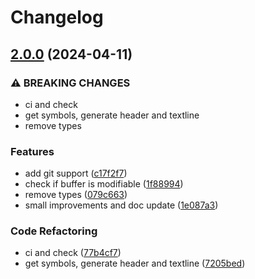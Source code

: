 # Changelog

## [2.0.0](https://github.com/Diogo-ss/42-header.nvim/compare/v1.1.0...v2.0.0) (2024-04-11)


### ⚠ BREAKING CHANGES

* ci and check
* get symbols, generate header and textline
* remove types

### Features

* add git support ([c17f2f7](https://github.com/Diogo-ss/42-header.nvim/commit/c17f2f7865801e0dd6a54946837045ded739a910))
* check if buffer is modifiable ([1f88994](https://github.com/Diogo-ss/42-header.nvim/commit/1f889941a57d3184836a362ce8cdc2988eca5c0a))
* remove types ([079c663](https://github.com/Diogo-ss/42-header.nvim/commit/079c6631a8f4fd01923cfb755df7f83dc5c4c771))
* small improvements and doc update ([1e087a3](https://github.com/Diogo-ss/42-header.nvim/commit/1e087a3c1a449189293f01a6513a920549a01bb8))


### Code Refactoring

* ci and check ([77b4cf7](https://github.com/Diogo-ss/42-header.nvim/commit/77b4cf72e433b9ab4ee77bef93c9049666d9825e))
* get symbols, generate header and textline ([7205bed](https://github.com/Diogo-ss/42-header.nvim/commit/7205bedbbdf108c6293a09d013b74fbeac7f6c17))
